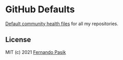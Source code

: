 # GitHub Defaults

[Default community health files](https://docs.github.com/en/communities/setting-up-your-project-for-healthy-contributions/creating-a-default-community-health-file) for all my repositories.

## License

MIT (c) 2021 [Fernando Pasik](https://fernandopasik.com)

